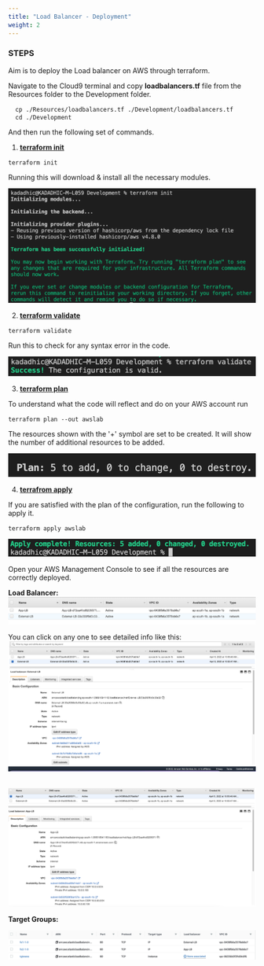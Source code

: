 ```yaml
---
title: "Load Balancer - Deployment"
weight: 2
---
```


### STEPS
Aim is to deploy the Load balancer on AWS through terraform. 

Navigate to the Cloud9 terminal and copy **loadbalancers.tf** file from the Resources folder to the Development folder.

```console
  cp ./Resources/loadbalancers.tf ./Development/loadbalancers.tf
  cd ./Development
``` 

And then run the following set of commands.

1. **<ins>terraform init</ins>**

```conslole
terraform init
``` 
Running this will download & install all the necessary modules. 

![init_fw](/static/images/deploy_loadbalancers/LOADBALANCER_INIT.png)

2. **<ins>terraform validate**</ins>

```console
terraform validate
``` 
Run this to check for any syntax error in the code.

![validate_lb](/static/images/deploy_loadbalancers/LOADBALANCER_VALIDATE.png)

3. **<ins>terraform plan**</ins>

To understand what the code will reflect and do on your AWS account run 
```console
terraform plan --out awslab
```
The resources shown with the '+' symbol are set to be created. It will show the number of additional resources to be added.

![plan_lb](/static/images/deploy_loadbalancers/PLAN_LB.png)

4. **<ins>terrafrom apply**</ins>

If you are satisfied with the plan of the configuration, run the following to apply it.

```console
terraform apply awslab
```

![apply_lb](/static/images/deploy_loadbalancers/APPLY_LB.png)

Open your AWS Management Console to see if all the resources are correctly deployed. 

**Load Balancer:** 
![lb](/static/images/deploy_loadbalancers/lb.jpeg)

You can click on any one to see detailed info like this:
![ext_lb](/static/images/deploy_loadbalancers/ext_lb.png)  
<br>    

![int_lb](/static/images/deploy_loadbalancers/app_lb.png)  

**Target Groups:**  

![target_group](/static/images/deploy_loadbalancers/target_groups.jpeg)

